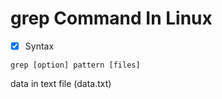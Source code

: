 # grep Command In Linux
- [x] Syntax
```
grep [option] pattern [files]
```
data in text file (data.txt)
```
```
